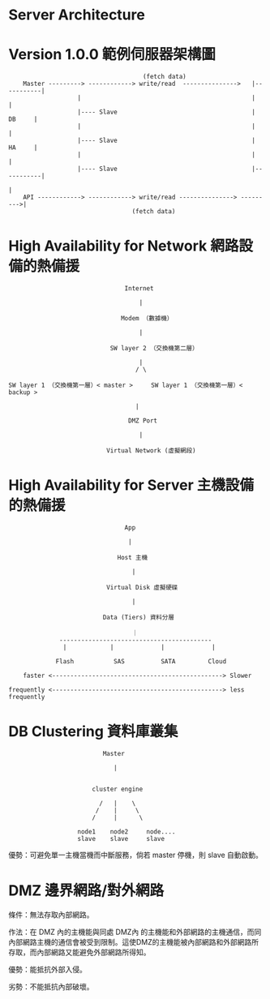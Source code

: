 # Server Architecture

# Version 1.0.0 範例伺服器架構圖

           
                                         (fetch data)
        Master ---------> ------------> write/read  --------------->   |-----------|
                       |                                               |           |
                       |---- Slave                                     |    DB     |
                       |                                               |           |
                       |---- Slave                                     |    HA     |
                       |                                               |           |         
                       |---- Slave                                     |-----------|         
                                                                              |
        API ------------> ------------> write/read ---------------> --------->|   
                                      (fetch data)
                                      
                                      
# High Availability for Network 網路設備的熱備援

 
                                    Internet

                                        |

                                   Modem （數據機）

                                        |

                                SW layer 2 （交換機第二層）

                                        |
                                       / \
                                    
    SW layer 1 （交換機第一層）< master >     SW layer 1 （交換機第一層）< backup >      
                                 
                                       |
                                    
                                     DMZ Port

                                        |

                               Virtual Network (虛擬網段)
                               
# High Availability for Server 主機設備的熱備援


                                    App
                                 
                                     |
                                  
                                  Host 主機
                                 
                                      |
                                  
                               Virtual Disk 虛擬硬碟
                              
                                      |
                                  
                              Data (Tiers) 資料分層
                           
                                      ｜
                  ------------------------------------------
                   |            |             |             |
               
                 Flash           SAS          SATA         Cloud
            
        faster <-----------------------------------------------> Slower
     
    frequently <-----------------------------------------------> less frequently
            

# DB Clustering 資料庫叢集


                              Master
                              
                                 |
                                 
                                 
                           cluster engine
                           
                             /   |    \
                            /    |     \
                           /     |      \
                           
                       node1    node2     node....
                       slave    slave     slave
                   

優勢：可避免單一主機當機而中斷服務，倘若 master 停機，則 slave 自動啟動。


# DMZ 邊界網路/對外網路

條件：無法存取內部網路。

作法：在 DMZ 內的主機能與同處 DMZ內 的主機能和外部網路的主機通信，而同內部網路主機的通信會被受到限制。這使DMZ的主機能被內部網路和外部網路所存取，而內部網路又能避免外部網路所得知。

優勢：能抵抗外部入侵。

劣勢：不能抵抗內部破壞。



   
